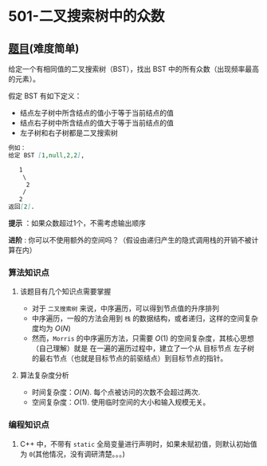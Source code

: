 # 501-二叉搜索树中的众数

## [题目](https://leetcode-cn.com/problems/find-mode-in-binary-search-tree/)(难度简单)

给定一个有相同值的二叉搜索树（BST），找出 BST 中的所有众数（出现频率最高的元素）。

假定 BST 有如下定义：

- 结点左子树中所含结点的值小于等于当前结点的值
- 结点右子树中所含结点的值大于等于当前结点的值
- 左子树和右子树都是二叉搜索树

```markdown
例如：
给定 BST [1,null,2,2],

   1
    \
     2
    /
   2
返回[2].

```
**提示** ：如果众数超过1个，不需考虑输出顺序

**进阶** : 你可以不使用额外的空间吗？（假设由递归产生的隐式调用栈的开销不被计算在内）

### 算法知识点
1. 该题目有几个知识点需要掌握
    - 对于 `二叉搜索树` 来说，中序遍历，可以得到节点值的升序排列
    - 中序遍历，一般的方法会用到 `栈` 的数据结构，或者递归，这样的空间复杂度均为 $O(N)$
    - 然而，`Morris` 的中序遍历方法，只需要 $O(1)$ 的空间复杂度，其核心思想（自己理解）就是 在一遍的遍历过程中，建立了一个从 目标节点 左子树的最右节点（也就是目标节点的前驱结点）到目标节点的指针。

2. 算法复杂度分析
    - 时间复杂度：$O(N)$. 每个点被访问的次数不会超过两次.
    - 空间复杂度：$O(1)$. 使用临时空间的大小和输入规模无关。


### 编程知识点
1. C++ 中，不带有 `static` 全局变量进行声明时，如果未赋初值，则默认初始值为 `0`(其他情况，没有调研清楚。。。)
